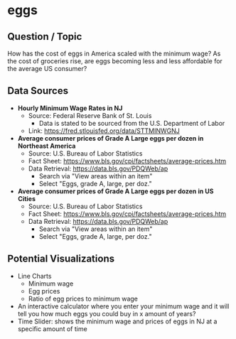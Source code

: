 # eggs
## Question / Topic
How has the cost of eggs in America scaled with the minimum wage? As the cost of groceries rise, are eggs becoming less and less affordable for the average US consumer?

## Data Sources
- **Hourly Minimum Wage Rates in NJ**
  - Source: Federal Reserve Bank of St. Louis
    - Data is stated to be sourced from the U.S. Department of Labor
  - Link: https://fred.stlouisfed.org/data/STTMINWGNJ
- **Average consumer prices of Grade A Large eggs per dozen in Northeast America**
  - Source: U.S. Bureau of Labor Statistics
  - Fact Sheet: https://www.bls.gov/cpi/factsheets/average-prices.htm
  - Data Retrieval: https://data.bls.gov/PDQWeb/ap
    - Search via "View areas within an item"
    - Select "Eggs, grade A, large, per doz."
- **Average consumer prices of Grade A Large eggs per dozen in US Cities**
  - Source: U.S. Bureau of Labor Statistics
  - Fact Sheet: https://www.bls.gov/cpi/factsheets/average-prices.htm
  - Data Retrieval: https://data.bls.gov/PDQWeb/ap
    - Search via "View areas within an item"
    - Select "Eggs, grade A, large, per doz."

## Potential Visualizations
- Line Charts
  - Minimum wage
  - Egg prices
  - Ratio of egg prices to minimum wage
- An interactive calculator where you enter your minimum wage and it will tell you how much eggs you could buy in x amount of years?
- Time Slider: shows the minimum wage and prices of eggs in NJ at a specific amount of time
